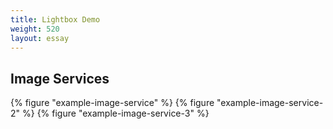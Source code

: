 ```yaml
---
title: Lightbox Demo
weight: 520
layout: essay
---
```


## Image Services
{% figure "example-image-service" %}
{% figure "example-image-service-2" %}
{% figure "example-image-service-3" %}
